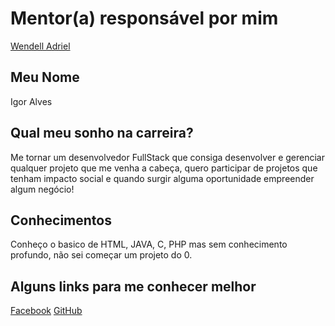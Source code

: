 # Mentor(a) responsável por mim

[Wendell Adriel](/profiles/mentors/profiles/wendell_adriel.md)

## Meu Nome

Igor Alves

## Qual meu sonho na carreira?

Me tornar um desenvolvedor FullStack que consiga desenvolver e gerenciar qualquer projeto que me venha a cabeça,
quero participar de projetos que tenham impacto social e quando surgir alguma oportunidade
empreender algum negócio!

## Conhecimentos

Conheço o basico de HTML, JAVA, C, PHP mas sem conhecimento profundo, não sei começar um projeto do 0.

## Alguns links para me conhecer melhor

[Facebook](https://www.facebook.com/igoralvess)
[GitHub](https://github.com/igoralvess)

